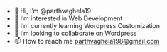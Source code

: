 - 👋 Hi, I’m @parthvaghela19
- 👀 I’m interested in Web Development
- 🌱 I’m currently learning Wordpress Customization 
- 💞️ I’m looking to collaborate on Wordpress
- 📫 How to reach me parthvaghela198@gmail.com

<!---
parthvaghela19/parthvaghela19 is a ✨ special ✨ repository because its `README.md` (this file) appears on your GitHub profile.
You can click the Preview link to take a look at your changes.
--->
